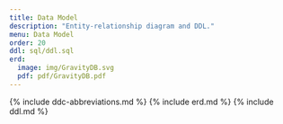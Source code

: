 ```yaml
---
title: Data Model
description: "Entity-relationship diagram and DDL."
menu: Data Model
order: 20
ddl: sql/ddl.sql
erd:
  image: img/GravityDB.svg
  pdf: pdf/GravityDB.pdf
---
```


{% include ddc-abbreviations.md %}
{% include erd.md %}
{% include ddl.md %}
